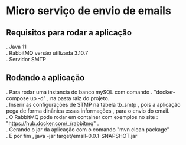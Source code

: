 # Micro serviço de envio de emails

## Requisitos para rodar a aplicação
 . Java 11
  <br/>
 . RabbitMQ versão utilizada 3.10.7
  <br/>
 . Servidor SMTP

## Rodando a aplicação
 . Para rodar uma instancia do banco mySQL com comando . "docker-compose up -d" , na pasta raiz do projeto.
  <br/>
 . Inserir as configurações de STMP na tabela tb_smtp , pois a aplicação pega de forma dinânica essas informações , para o envio do email.
  <br/>
 . O RabbitMQ pode rodar em container com exemplos no site : "https://hub.docker.com/_/rabbitmq" .
  <br/>
 . Gerando o jar da aplicação com o comando "mvn clean package"
  <br/>
 . E por fim , java -jar target/email-0.0.1-SNAPSHOT.jar